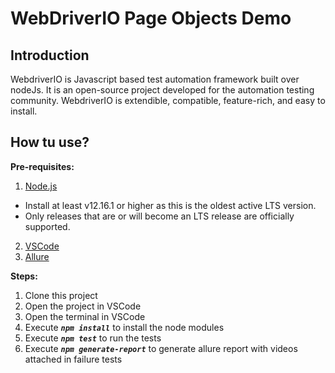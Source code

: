 # WebDriverIO Page Objects Demo

## Introduction
WebdriverIO is Javascript based test automation framework built over nodeJs. It is an open-source project developed for the automation testing community. WebdriverIO is extendible, compatible, feature-rich, and easy to install.

## How tu use?

**Pre-requisites:**
1. [Node.js](http://nodejs.org/)
* Install at least v12.16.1 or higher as this is the oldest active LTS version.
* Only releases that are or will become an LTS release are officially supported.
2. [VSCode](https://code.visualstudio.com/download)
3. [Allure](https://docs.qameta.io/allure/#_installing_a_commandline)

**Steps:**
1. Clone this project
2. Open the project in VSCode
3. Open the terminal in VSCode
4. Execute ***`npm install`*** to install the node modules
5. Execute ***`npm test`*** to run the tests
6. Execute ***`npm generate-report`*** to generate allure report with videos attached in failure tests
